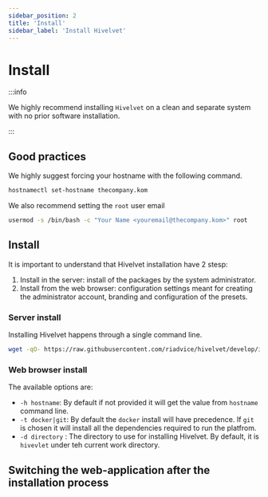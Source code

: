 ```yaml
---
sidebar_position: 2
title: 'Install'
sidebar_label: 'Install Hivelvet'
---
```


# Install

:::info

We highly recommend installing `Hivelvet` on a clean and separate system with no prior software installation.

:::

## Good practices

We highly suggest forcing your hostname with the following command.

```bash
hostnamectl set-hostname thecompany.kom
```

We also recommend setting the `root` user email

```bash
usermod -s /bin/bash -c "Your Name <youremail@thecompany.kom>" root
```

## Install

It is important to understand that Hivelvet installation have 2 stesp:

1. Install in the server: install of the packages by the system administrator.
2. Install from the web browser: configuration settings meant for creating the administrator account, branding and configuration of the presets.

### Server install

Installing Hivelvet happens through a single command line.

```bash
wget -qO- https://raw.githubusercontent.com/riadvice/hivelvet/develop/install.sh | bash -s -- OPTIONS
```

### Web browser install

The available options are:
- `-h hostname`: By default if not provided it will get the value from `hostname` command line.
- `-t docker|git`: By default the `docker` install will have precedence. If `git` is chosen it will install all the dependencies required to run the platfrom.
- `-d directory` : The directory to use for installing Hivelvet. By default, it is `hivevlet` under teh current work directory.

## Switching the web-application after the installation process
